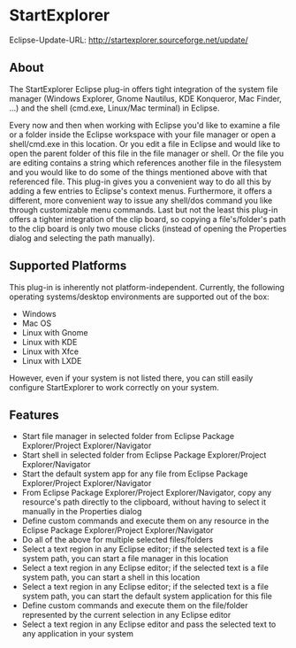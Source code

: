 StartExplorer
=============

Eclipse-Update-URL: http://startexplorer.sourceforge.net/update/

About
-----

The StartExplorer Eclipse plug-in offers tight integration of the system file 
manager (Windows Explorer, Gnome Nautilus, KDE Konqueror, Mac Finder, ...) and
the shell (cmd.exe, Linux/Mac terminal) in Eclipse.

Every now and then when working with Eclipse you'd like to examine a file or a 
folder inside the Eclipse workspace with your file manager or open a shell/cmd.exe
in this location. Or you edit a file in Eclipse and would like to open the parent
folder of this file in the file manager or shell. Or the file you are editing
contains a string which references another file in the filesystem and you would like
to do some of the things mentioned above with that referenced file. This plug-in
gives you a convenient way to do all this by adding a few entries to Eclipse's
context menus. Furthermore, it offers a different, more convenient way to issue
any shell/dos command you like through customizable menu commands. Last but not
the least this plug-in offers a tighter integration of the clip board, so copying
a file's/folder's path to the clip board is only two mouse clicks (instead of
opening the Properties dialog and selecting the path manually). 

Supported Platforms
-------------------

This plug-in is inherently not platform-independent. Currently, the following
operating systems/desktop environments are supported out of the box:
* Windows
* Mac OS
* Linux with Gnome
* Linux with KDE
* Linux with Xfce
* Linux with LXDE

However, even if your system is not listed there, you can still easily configure 
StartExplorer to work correctly on your system.

Features
--------

* Start file manager in selected folder from Eclipse Package Explorer/Project Explorer/Navigator
* Start shell in selected folder from Eclipse Package Explorer/Project Explorer/Navigator
* Start the default system app for any file from Eclipse Package Explorer/Project Explorer/Navigator
* From Eclipse Package Explorer/Project Explorer/Navigator, copy any resource's path directly to the clipboard, without having to select it manually in the Properties dialog
* Define custom commands and execute them on any resource in the Eclipse Package Explorer/Project Explorer/Navigator
* Do all of the above for multiple selected files/folders
* Select a text region in any Eclipse editor; if the selected text is a file system path, you can start a file manager in this location
* Select a text region in any Eclipse editor; if the selected text is a file system path, you can start a shell in this location
* Select a text region in any Eclipse editor; if the selected text is a file system path, you can start the default system application for this file
* Define custom commands and execute them on the file/folder represented by the current selection in any Eclipse editor
* Select a text region in any Eclipse editor and pass the selected text to any application in your system